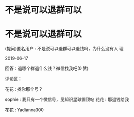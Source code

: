 # 不是说可以退群可以

# 不是说可以退群可以

(提问)匿名用户 : 不是说可以退群可以退钱吗，为什么没有人 理

2019-06-17

回答：退哪个群退什么钱？微信找我吧(0 赞)

评论区：

花花 : 找你那个号？

sophie : 我只有一个微信号，见知识星球置顶帖 花花 : 那退钱给我

花花 : Yadianna300